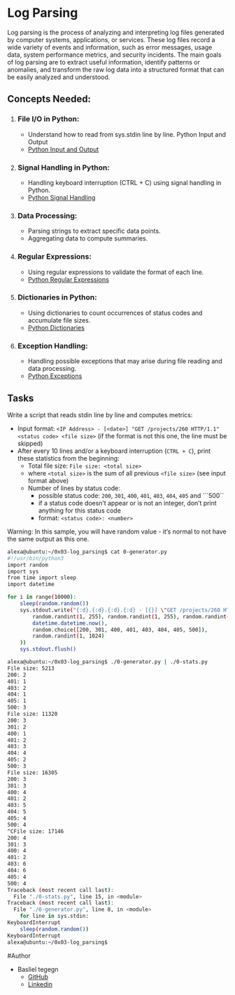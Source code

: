 # Log Parsing

Log parsing is the process of analyzing and interpreting log files generated by computer systems, applications, or services. These log files record a wide variety of events and information, such as error messages, usage data, system performance metrics, and security incidents. The main goals of log parsing are to extract useful information, identify patterns or anomalies, and transform the raw log data into a structured format that can be easily analyzed and understood.

## Concepts Needed:

1. ### File I/O in Python:
   - Understand how to read from sys.stdin line by line.
Python Input and Output
   - [Python Input and Output](https://docs.python.org/3/tutorial/inputoutput.html)

2. ### Signal Handling in Python:
   - Handling keyboard interruption (CTRL + C) using signal handling in Python.
   - [Python Signal Handling](https://docs.python.org/3/library/signal.html)
3. ### Data Processing:

   - Parsing strings to extract specific data points.
   - Aggregating data to compute summaries.
4. ### Regular Expressions:
   - Using regular expressions to validate the format of each line.
   - [Python Regular Expressions](https://docs.python.org/3/library/re.html)
5. ### Dictionaries in Python:
   - Using dictionaries to count occurrences of status codes and accumulate file sizes.
   - [Python Dictionaries](https://docs.python.org/3/tutorial/datastructures.html#dictionaries)
6. ### Exception Handling:
   - Handling possible exceptions that may arise during file reading and data processing.
   - [Python Exceptions](https://docs.python.org/3/tutorial/errors.html)



## Tasks

Write a script that reads stdin line by line and computes metrics:
  - Input format: ```<IP Address> - [<date>] "GET /projects/260 HTTP/1.1" <status code> <file size>``` (if the format is not this one, the line must be skipped)
  - After every 10 lines and/or a keyboard interruption (```CTRL + C```), print these statistics from the beginning:
      - Total file size: ```File size: <total size>```
      - where ```<total size>``` is the sum of all previous ```<file size>``` (see input format above)
      - Number of lines by status code:
        - possible status code: ```200```, ```301```, ```400```, ```401```, ```403```, ```404```, ```405``` and ```500``
        - if a status code doesn’t appear or is not an integer, don’t print anything for this status code
        - format: ```<status code>: <number>```
        
Warning: In this sample, you will have random value - it’s normal to not have the same output as this one.

``` bash
alexa@ubuntu:~/0x03-log_parsing$ cat 0-generator.py
#!/usr/bin/python3
import random
import sys
from time import sleep
import datetime

for i in range(10000):
    sleep(random.random())
    sys.stdout.write("{:d}.{:d}.{:d}.{:d} - [{}] \"GET /projects/260 HTTP/1.1\" {} {}\n".format(
        random.randint(1, 255), random.randint(1, 255), random.randint(1, 255), random.randint(1, 255),
        datetime.datetime.now(),
        random.choice([200, 301, 400, 401, 403, 404, 405, 500]),
        random.randint(1, 1024)
    ))
    sys.stdout.flush()

alexa@ubuntu:~/0x03-log_parsing$ ./0-generator.py | ./0-stats.py 
File size: 5213
200: 2
401: 1
403: 2
404: 1
405: 1
500: 3
File size: 11320
200: 3
301: 2
400: 1
401: 2
403: 3
404: 4
405: 2
500: 3
File size: 16305
200: 3
301: 3
400: 4
401: 2
403: 5
404: 5
405: 4
500: 4
^CFile size: 17146
200: 4
301: 3
400: 4
401: 2
403: 6
404: 6
405: 4
500: 4
Traceback (most recent call last):
  File "./0-stats.py", line 15, in <module>
Traceback (most recent call last):
  File "./0-generator.py", line 8, in <module>
    for line in sys.stdin:
KeyboardInterrupt
    sleep(random.random())
KeyboardInterrupt
alexa@ubuntu:~/0x03-log_parsing$ 
```

#Author
- Basliel tegegn
   - [GitHub](https://github.com/basgotech)
   - [Linkedin](https://www.linkedin.com/in/baslieltegegn)
